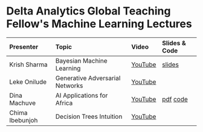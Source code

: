 Delta Analytics Global Teaching Fellow's Machine Learning Lectures 
=====

| Presenter | Topic | Video | Slides & Code|  
|:-------|:------| :------ | :------ |
| Krish Sharma | Bayesian Machine Learning| [YouTube](https://www.youtube.com/watch?v=TE153Xza5rQ&ab_channel=DeltaAnalyticsMLLectures) | [slides](https://docs.google.com/presentation/d/1-BjxAJ0_flL0u0xvaXO8YNXWTtGq8n6J9f3IC_7rZLQ/edit#slide=id.g981afe3e55_2_236) |
| Leke Onilude | Generative Adversarial Networks | [YouTube](https://www.youtube.com/watch?v=HYiZBV0d91A&list=PL2racq-vNs4kNnk3RLZrsEOKnbtxJo91M&index=3&ab_channel=DeltaAnalyticsMLLectures) | |
| Dina Machuve | AI Applications for Africa | [YouTube](https://www.youtube.com/watch?v=FUS6glC9yts&ab_channel=DeltaAnalyticsMLLectures) | [pdf](https://github.com/DeltaAnalytics/machine_learning_lectures/blob/master/dina_machuve_slides.pdf) [code](https://colab.research.google.com/drive/1LY6XMu5_5SVLk3R7hFs8GMp5yfZnf_sD?usp=sharing) |
| Chima Ibebunjoh | Decision Trees Intuition | [YouTube](https://www.youtube.com/watch?v=pSQZc06RNU0) |  |
